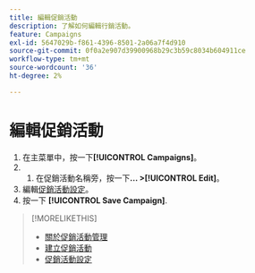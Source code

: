 ```yaml
---
title: 編輯促銷活動
description: 了解如何編輯行銷活動。
feature: Campaigns
exl-id: 5647029b-f861-4396-8501-2a06a7f4d910
source-git-commit: 0f0a2e907d39900968b29c3b59c8034b604911ce
workflow-type: tm+mt
source-wordcount: '36'
ht-degree: 2%

---
```


# 編輯促銷活動

1. 在主菜單中，按一下&#x200B;**[!UICONTROL Campaigns]**。
1. 
   1. 在促銷活動名稱旁，按一下&#x200B;**... >[!UICONTROL Edit]**。
1. 編輯[促銷活動設定](campaign-settings.md)。
1. 按一下 **[!UICONTROL Save Campaign]**.

>[!MORELIKETHIS]
>
>* [關於促銷活動管理](campaign-about.md)
>* [建立促銷活動](campaign-create.md)
>* [促銷活動設定](campaign-settings.md)

